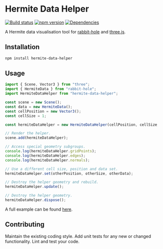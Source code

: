 # Hermite Data Helper

[![Build status](https://travis-ci.org/vanruesc/hermite-data-helper.svg?branch=master)](https://travis-ci.org/vanruesc/hermite-data-helper) 
[![npm version](https://badge.fury.io/js/hermite-data-helper.svg)](http://badge.fury.io/js/hermite-data-helper) 
[![Dependencies](https://david-dm.org/vanruesc/hermite-data-helper.svg?branch=master)](https://david-dm.org/vanruesc/hermite-data-helper)

A Hermite data visualisation tool for [rabbit-hole](https://github.com/vanruesc/rabbit-hole) and [three.js](https://threejs.org/).


## Installation

```sh
npm install hermite-data-helper
``` 


## Usage

```javascript
import { Scene, Vector3 } from "three";
import { HermiteData } from "rabbit-hole";
import HermiteDataHelper from "hermite-data-helper";

const scene = new Scene();
const data = new HermiteData();
const cellPosition = new Vector3();
const cellSize = 1;

const hermiteDataHelper = new HermiteDataHelper(cellPosition, cellSize, data);

// Render the helper.
scene.add(hermiteDataHelper);

// Access special geometry subgroups.
console.log(hermiteDataHelper.gridPoints);
console.log(hermiteDataHelper.edges);
console.log(hermiteDataHelper.normals);

// Use a different cell size, position and data set.
hermiteDataHelper.set(otherPosition, otherSize, otherData);

// Destroy the helper geometry and rebuild.
hermiteDataHelper.update();

// Destroy the helper geometry.
hermiteDataHelper.dispose();
```

A full example can be found [here](https://vanruesc.github.io/rabbit-hole/public/demo/#svo).


## Contributing

Maintain the existing coding style. Add unit tests for any new or changed functionality. Lint and test your code.
